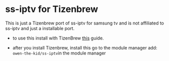 <h1>ss-iptv for Tizenbrew</h1>
<p>
  This is just a Tizenbrew port of ss-iptv for samsung tv and is not affiliated to ss-iptv and just a installable port.
</p>
<ul>
  <li>
    <p>to use this install with TizenBrew <a href="https://github.com/reisxd/TizenBrew/blob/main/docs/README.md">this</a> guide.</p>
  </li>
  <li>
    <p>after you install Tizenbrew, install this go to the module manager add:<br><code>owen-the-kid/ss-iptv</code>in the module manager</p>
</ul>